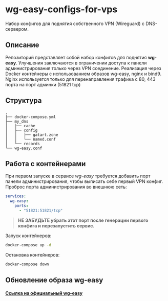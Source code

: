 # wg-easy-configs-for-vps
Набор конфигов для поднятия собственного VPN (Wireguard) c DNS-сервером.

## Описание
Репозиторий представляет собой набор конфигов для поднятия **wg-easy**. Улучшения заключаются в ограничении доступа к панели администрирования только через VPN соединение.
Реализация через Docker контейнеры с использованием образов wg-easy, nginx и bind9.    
Nginx используется только для перенаправления трафика с 80, 443 порта на порт админки (51821 tcp)

## Структура
```
.
├── docker-compose.yml
├── my_dns
│   ├── cache
│   ├── config
│   │   ├── gatart.zone
│   │   └── named.conf
│   └── records
└── wg-easy.conf
```

## Работа с контейнерами
При первом запуске в сервисе _wg-easy_ требуется добавить порт панели администрирования, чтобы выписать себе первый VPN конфиг.    
Проброс порта администрирования во внешнюю сеть:
```docker-compose.yml
services:
  wg-easy:
    ports:
      - "51821:51821/tcp"
```
> **НЕ ЗАБУДЬТЕ убрать этот порт после генерации первого конфига и перезапустить сервис.**

Запуск контейнеров:
```bash
docker-compose up -d
```

Остановка контейнеров:
```bash
docker-compose down
```

## Обновление образа wg-easy
#### [Ссылка на официальный wg-easy](https://github.com/wg-easy/wg-easy)
